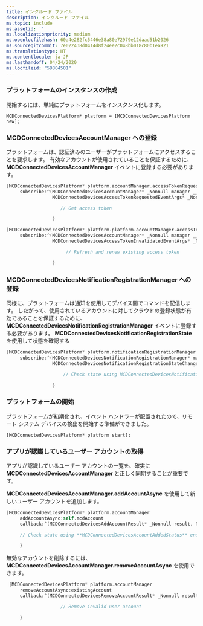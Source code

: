 ```yaml
---
title: インクルード ファイル
description: インクルード ファイル
ms.topic: include
ms.assetid: ''
ms.localizationpriority: medium
ms.openlocfilehash: 60a4e282fc5446e38a80e72979e12daad51b2026
ms.sourcegitcommit: 7e022438d0414d8f24ee2c048bb018c80b1ea921
ms.translationtype: HT
ms.contentlocale: ja-JP
ms.lasthandoff: 04/24/2020
ms.locfileid: "59804501"
---
```

### <a name="create-an-instance-of-the-platform"></a>プラットフォームのインスタンスの作成

開始するには、単純にプラットフォームをインスタンス化します。

`MCDConnectedDevicesPlatform* platform = [MCDConnectedDevicesPlatform new];`

### <a name="subscribe-to-mcdconnecteddevicesaccountmanager"></a>MCDConnectedDevicesAccountManager への登録

プラットフォームは、認証済みのユーザーがプラットフォームにアクセスすることを要求します。  有効なアカウントが使用されていることを保証するために、**MCDConnectedDevicesAccountManager** イベントに登録する必要があります。

```ObjectiveC
[MCDConnectedDevicesPlatform* platform.accountManager.accessTokenRequested
     subscribe:^(MCDConnectedDevicesAccountManager* _Nonnull manager __unused,
                 MCDConnectedDevicesAccessTokenRequestedEventArgs* _Nonnull request __unused) {

                    // Get access token

                 }
```

```ObjectiveC
[MCDConnectedDevicesPlatform* platform.platform.accountManager.accessTokenInvalidated
     subscribe:^(MCDConnectedDevicesAccountManager* _Nonnull manager __unused,
                 MCDConnectedDevicesAccessTokenInvalidatedEventArgs* _Nonnull request) {

                      // Refresh and renew existing access token

                 }
```

### <a name="subscribe-to-mcdconnecteddevicesnotificationregistrationmanager"></a>MCDConnectedDevicesNotificationRegistrationManager への登録

同様に、プラットフォームは通知を使用してデバイス間でコマンドを配信します。  したがって、使用されているアカウントに対してクラウドの登録状態が有効であることを保証するために、**MCDConnectedDevicesNotificationRegistrationManager** イベントに登録する必要があります。  **MCDConnectedDevicesNotificationRegistrationState** を使用して状態を確認する

```ObjectiveC
[MCDConnectedDevicesPlatform* platform.notificationRegistrationManager.notificationRegistrationStateChanged
     subscribe:^(MCDConnectedDevicesNotificationRegistrationManager* manager __unused,
                 MCDConnectedDevicesNotificationRegistrationStateChangedEventArgs* args __unused) {

                     // Check state using MCDConnectedDevicesNotificationRegistrationState enum

                 }

```

### <a name="start-the-platform"></a>プラットフォームの開始
プラットフォームが初期化され、イベント ハンドラーが配置されたので、リモート システム デバイスの検出を開始する準備ができました。  

`[MCDConnectedDevicesPlatform* platform start];`

### <a name="retrieve-user-accounts-known-to-the-app"></a>アプリが認識しているユーザー アカウントの取得

アプリが認識しているユーザー アカウントの一覧を、確実に **MCDConnectedDevicesAccountManager** と正しく同期することが重要です。

**MCDConnectedDevicesAccountManager.addAccountAsync** を使用して新しいユーザー アカウントを追加します。

```ObjectiveC
[MCDConnectedDevicesPlatform* platform.accountManager
     addAccountAsync:self.mcdAccount
     callback:^(MCDConnectedDevicesAddAccountResult* _Nonnull result, NSError* _Nullable error) {

     // Check state using **MCDConnectedDevicesAccountAddedStatus** enum

     }
```

無効なアカウントを削除するには、**MCDConnectedDevicesAccountManager.removeAccountAsync** を使用できます。

```ObjectiveC
 [MCDConnectedDevicesPlatform* platform.accountManager
     removeAccountAsync:existingAccount
     callback:^(MCDConnectedDevicesRemoveAccountResult* _Nonnull result __unused, NSError* _Nullable error) {

                    // Remove invalid user account

     }
```